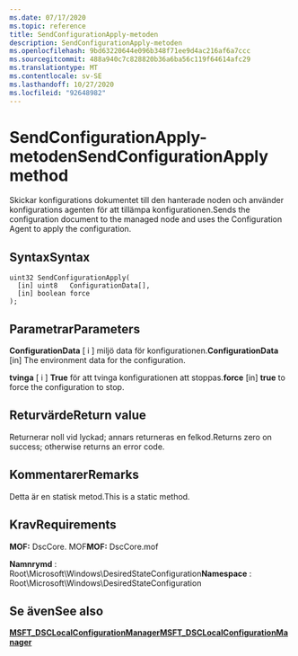 ```yaml
---
ms.date: 07/17/2020
ms.topic: reference
title: SendConfigurationApply-metoden
description: SendConfigurationApply-metoden
ms.openlocfilehash: 9bd63220644e096b348f71ee9d4ac216af6a7ccc
ms.sourcegitcommit: 488a940c7c828820b36a6ba56c119f64614afc29
ms.translationtype: MT
ms.contentlocale: sv-SE
ms.lasthandoff: 10/27/2020
ms.locfileid: "92648982"
---
```

# <a name="sendconfigurationapply-method"></a><span data-ttu-id="473d6-103">SendConfigurationApply-metoden</span><span class="sxs-lookup"><span data-stu-id="473d6-103">SendConfigurationApply method</span></span>

<span data-ttu-id="473d6-104">Skickar konfigurations dokumentet till den hanterade noden och använder konfigurations agenten för att tillämpa konfigurationen.</span><span class="sxs-lookup"><span data-stu-id="473d6-104">Sends the configuration document to the managed node and uses the Configuration Agent to apply the configuration.</span></span>

## <a name="syntax"></a><span data-ttu-id="473d6-105">Syntax</span><span class="sxs-lookup"><span data-stu-id="473d6-105">Syntax</span></span>

```mof
uint32 SendConfigurationApply(
  [in] uint8   ConfigurationData[],
  [in] boolean force
);
```

## <a name="parameters"></a><span data-ttu-id="473d6-106">Parametrar</span><span class="sxs-lookup"><span data-stu-id="473d6-106">Parameters</span></span>

<span data-ttu-id="473d6-107">**ConfigurationData** \[ i \] miljö data för konfigurationen.</span><span class="sxs-lookup"><span data-stu-id="473d6-107">**ConfigurationData** \[in\] The environment data for the configuration.</span></span>

<span data-ttu-id="473d6-108">**tvinga** \[ i \] **True** för att tvinga konfigurationen att stoppas.</span><span class="sxs-lookup"><span data-stu-id="473d6-108">**force** \[in\] **true** to force the configuration to stop.</span></span>

## <a name="return-value"></a><span data-ttu-id="473d6-109">Returvärde</span><span class="sxs-lookup"><span data-stu-id="473d6-109">Return value</span></span>

<span data-ttu-id="473d6-110">Returnerar noll vid lyckad; annars returneras en felkod.</span><span class="sxs-lookup"><span data-stu-id="473d6-110">Returns zero on success; otherwise returns an error code.</span></span>

## <a name="remarks"></a><span data-ttu-id="473d6-111">Kommentarer</span><span class="sxs-lookup"><span data-stu-id="473d6-111">Remarks</span></span>

<span data-ttu-id="473d6-112">Detta är en statisk metod.</span><span class="sxs-lookup"><span data-stu-id="473d6-112">This is a static method.</span></span>

## <a name="requirements"></a><span data-ttu-id="473d6-113">Krav</span><span class="sxs-lookup"><span data-stu-id="473d6-113">Requirements</span></span>

<span data-ttu-id="473d6-114">**MOF:** DscCore. MOF</span><span class="sxs-lookup"><span data-stu-id="473d6-114">**MOF:** DscCore.mof</span></span>

<span data-ttu-id="473d6-115">**Namnrymd** : Root\Microsoft\Windows\DesiredStateConfiguration</span><span class="sxs-lookup"><span data-stu-id="473d6-115">**Namespace** : Root\Microsoft\Windows\DesiredStateConfiguration</span></span>

## <a name="see-also"></a><span data-ttu-id="473d6-116">Se även</span><span class="sxs-lookup"><span data-stu-id="473d6-116">See also</span></span>

[<span data-ttu-id="473d6-117">**MSFT_DSCLocalConfigurationManager**</span><span class="sxs-lookup"><span data-stu-id="473d6-117">**MSFT_DSCLocalConfigurationManager**</span></span>](msft-dsclocalconfigurationmanager.md)
